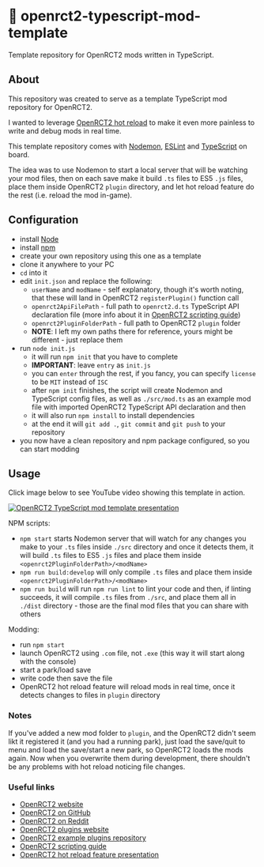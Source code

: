 


# 🔨 openrct2-typescript-mod-template
Template repository for OpenRCT2 mods written in TypeScript.

## About
This repository was created to serve as a template TypeScript mod repository for OpenRCT2.

I wanted to leverage [OpenRCT2 hot reload](https://github.com/OpenRCT2/OpenRCT2/blob/develop/distribution/scripting.md#writing-scripts) to make it even more painless to write and debug mods in real time.

This template repository comes with [Nodemon](https://nodemon.io/), [ESLint](https://eslint.org/) and [TypeScript](https://www.typescriptlang.org/) on board.

The idea was to use Nodemon to start a local server that will be watching your mod files, then on each save make it build `.ts` files to ES5 `.js` files, place them inside OpenRCT2 `plugin` directory, and let hot reload feature do the rest (i.e. reload the mod in-game).

## Configuration
- install [Node](https://nodejs.org/en/)
- install [npm](https://www.npmjs.com/get-npm)
- create your own repository using this one as a template
- clone it anywhere to your PC
- `cd` into it
- edit `init.json` and replace the following:
	- `userName` and `modName` - self explanatory, though it's worth noting, that these will land in OpenRCT2 `registerPlugin()` function call
	- `openrct2ApiFilePath` - full path to `openrct2.d.ts` TypeScript API declaration file (more info about it in [OpenRCT2 scripting guide](https://github.com/OpenRCT2/OpenRCT2/blob/develop/distribution/scripting.md))
	- `openrct2PluginFolderPath` - full path to OpenRCT2 `plugin` folder
	- **NOTE**: I left my own paths there for reference, yours might be different - just replace them
- run `node init.js`
	- it will run `npm init` that you have to complete
	- **IMPORTANT**: leave `entry` as `init.js`
	- you can `enter` through the rest, if you fancy, you can specify `license` to be `MIT` instead of `ISC`
	- after `npm init` finishes, the script will create Nodemon and TypeScript config files, as well as `./src/mod.ts` as an example mod file with imported OpenRCT2 TypeScript API declaration and then
	- it will also run `npm install` to install dependencies
	- at the end it will `git add .`, `git commit` and `git push` to your repository
- you now have a clean repository and npm package configured, so you can start modding

## Usage

Click image below to see YouTube video showing this template in action.

[![OpenRCT2 TypeScript mod template presentation](http://img.youtube.com/vi/jXORMxoQmwU/0.jpg)](http://www.youtube.com/watch?v=jXORMxoQmwU "OpenRCT2 TypeScript mod template presentation")

NPM scripts:
- `npm start` starts Nodemon server that will watch for any changes you make to your `.ts` files inside `./src` directory and once it detects them, it will build `.ts` files to ES5 `.js` files and place them inside `<openrct2PluginFolderPath>/<modName>`
- `npm run build:develop` will only compile `.ts` files and place them inside `<openrct2PluginFolderPath>/<modName>`
- `npm run build` will run `npm run lint` to lint your code and then, if linting succeeds, it will compile `.ts` files from `./src`, and place them all in `./dist` directory - those are the final mod files that you can share with others

Modding:
- run `npm start`
- launch OpenRCT2 using `.com` file, not `.exe` (this way it will start along with the console)
- start a park/load save
- write code then save the file
- OpenRCT2 hot reload feature will reload mods in real time, once it detects changes to files in `plugin` directory

### Notes
If you've added a new mod folder to `plugin`, and the OpenRCT2 didn't seem likt it registered it (and you had a running park), just load the save/quit to menu and load the save/start a new park, so OpenRCT2 loads the mods again. Now when you overwrite them during development, there shouldn't be any problems with hot reload noticing file changes.

### Useful links
- [OpenRCT2 website](https://openrct2.io/)
- [OpenRCT2 on GitHub](https://github.com/OpenRCT2)
- [OpenRCT2 on Reddit](https://www.reddit.com/r/openrct2)
- [OpenRCT2 plugins website](https://openrct2plugins.org/)
- [OpenRCT2 example plugins repository](https://github.com/OpenRCT2/plugin-samples)
- [OpenRCT2 scripting guide](https://github.com/OpenRCT2/OpenRCT2/blob/develop/distribution/scripting.md)
- [OpenRCT2 hot reload feature presentation](https://www.youtube.com/watch?v=jmjWzEhmDjk)
